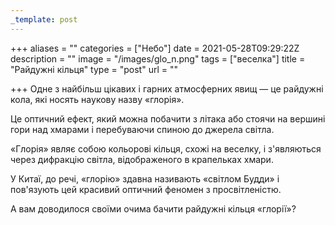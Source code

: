 ```yaml
---
_template: post
---
```



+++
aliases = ""
categories = ["Небо"]
date = 2021-05-28T09:29:22Z
description = ""
image = "/images/glo_n.png"
tags = ["веселка"]
title = "Райдужні кільця"
type = "post"
url = ""

+++
Одне з найбільш цікавих і гарних атмосферних явищ — це райдужні кола, які носять наукову назву «глорiя».  
  
Це оптичний ефект, який можна побачити з літака або стоячи на вершині гори над хмарами і перебуваючи спиною до джерела світла.  
  
«Глорія» являє собою кольорові кільця, схожі на веселку, і з'являються через дифракцію світла, відображеного в крапельках хмари.  
  
У Китаї, до речі, «глорію» здавна називають «світлом Будди» і пов'язують цей красивий оптичний феномен з просвітленістю.  
  
А вам доводилося своїми очима бачити райдужні кільця «глорії»?
